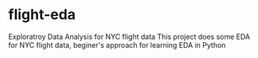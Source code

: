 # flight-eda
Exploratroy Data Analysis for NYC flight data
This project does some EDA for NYC flight data, beginer's approach for learning EDA in Python 
